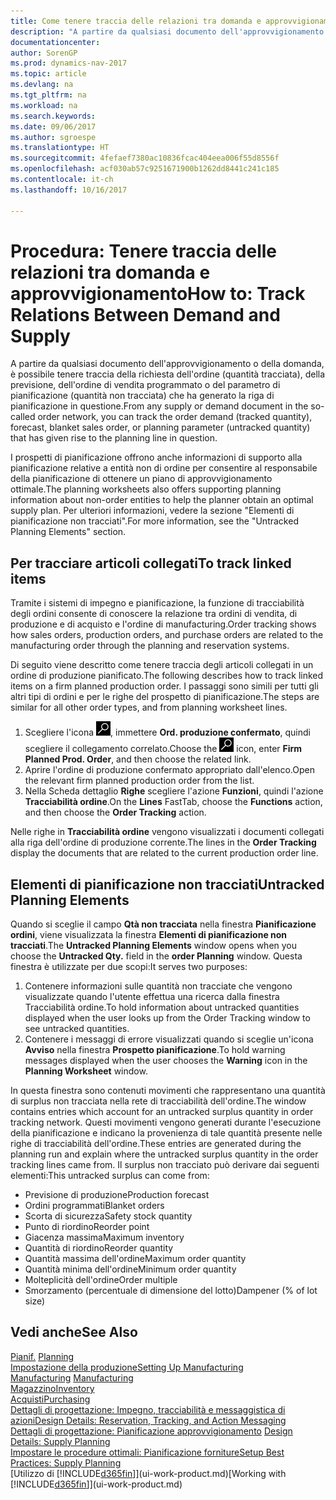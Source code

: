 ```yaml
---
title: Come tenere traccia delle relazioni tra domanda e approvvigionamento
description: "A partire da qualsiasi documento dell'approvvigionamento o della domanda, è possibile tenere traccia della richiesta dell'ordine (quantità tracciata), della previsione, dell'ordine di vendita programmato o del parametro di pianificazione (quantità non tracciata) che ha generato la riga di pianificazione in questione."
documentationcenter: 
author: SorenGP
ms.prod: dynamics-nav-2017
ms.topic: article
ms.devlang: na
ms.tgt_pltfrm: na
ms.workload: na
ms.search.keywords: 
ms.date: 09/06/2017
ms.author: sgroespe
ms.translationtype: HT
ms.sourcegitcommit: 4fefaef7380ac10836fcac404eea006f55d8556f
ms.openlocfilehash: acf030ab57c9251671900b1262dd8441c241c185
ms.contentlocale: it-ch
ms.lasthandoff: 10/16/2017

---
```

# <a name="how-to-track-relations-between-demand-and-supply"></a><span data-ttu-id="88913-103">Procedura: Tenere traccia delle relazioni tra domanda e approvvigionamento</span><span class="sxs-lookup"><span data-stu-id="88913-103">How to: Track Relations Between Demand and Supply</span></span>
<span data-ttu-id="88913-104">A partire da qualsiasi documento dell'approvvigionamento o della domanda, è possibile tenere traccia della richiesta dell'ordine (quantità tracciata), della previsione, dell'ordine di vendita programmato o del parametro di pianificazione (quantità non tracciata) che ha generato la riga di pianificazione in questione.</span><span class="sxs-lookup"><span data-stu-id="88913-104">From any supply or demand document in the so-called order network, you can track the order demand (tracked quantity), forecast, blanket sales order, or planning parameter (untracked quantity) that has given rise to the planning line in question.</span></span>

<span data-ttu-id="88913-105">I prospetti di pianificazione offrono anche informazioni di supporto alla pianificazione relative a entità non di ordine per consentire al responsabile della pianificazione di ottenere un piano di approvvigionamento ottimale.</span><span class="sxs-lookup"><span data-stu-id="88913-105">The planning worksheets also offers supporting planning information about non-order entities to help the planner obtain an optimal supply plan.</span></span> <span data-ttu-id="88913-106">Per ulteriori informazioni, vedere la sezione "Elementi di pianificazione non tracciati".</span><span class="sxs-lookup"><span data-stu-id="88913-106">For more information, see the "Untracked Planning Elements" section.</span></span>

## <a name="to-track-linked-items"></a><span data-ttu-id="88913-107">Per tracciare articoli collegati</span><span class="sxs-lookup"><span data-stu-id="88913-107">To track linked items</span></span>
<span data-ttu-id="88913-108">Tramite i sistemi di impegno e pianificazione, la funzione di tracciabilità degli ordini consente di conoscere la relazione tra ordini di vendita, di produzione e di acquisto e l'ordine di manufacturing.</span><span class="sxs-lookup"><span data-stu-id="88913-108">Order tracking shows how sales orders, production orders, and purchase orders are related to the manufacturing order through the planning and reservation systems.</span></span>

<span data-ttu-id="88913-109">Di seguito viene descritto come tenere traccia degli articoli collegati in un ordine di produzione pianificato.</span><span class="sxs-lookup"><span data-stu-id="88913-109">The following describes how to track linked items on a firm planned production order.</span></span> <span data-ttu-id="88913-110">I passaggi sono simili per tutti gli altri tipi di ordini e per le righe del prospetto di pianificazione.</span><span class="sxs-lookup"><span data-stu-id="88913-110">The steps are similar for all other order types, and from planning worksheet lines.</span></span>

1. <span data-ttu-id="88913-111">Scegliere l'icona ![Cerca pagina o report](media/ui-search/search_small.png "icona Cerca pagina o report"), immettere **Ord. produzione confermato**, quindi scegliere il collegamento correlato.</span><span class="sxs-lookup"><span data-stu-id="88913-111">Choose the ![Search for Page or Report](media/ui-search/search_small.png "Search for Page or Report icon") icon, enter **Firm Planned Prod. Order**, and then choose the related link.</span></span>
2. <span data-ttu-id="88913-112">Aprire l'ordine di produzione confermato appropriato dall'elenco.</span><span class="sxs-lookup"><span data-stu-id="88913-112">Open the relevant firm planned production order from the list.</span></span>
3. <span data-ttu-id="88913-113">Nella Scheda dettaglio **Righe** scegliere l'azione **Funzioni**, quindi l'azione **Tracciabilità ordine**.</span><span class="sxs-lookup"><span data-stu-id="88913-113">On the **Lines** FastTab, choose the **Functions** action, and then choose the **Order Tracking** action.</span></span>

<span data-ttu-id="88913-114">Nelle righe in **Tracciabilità ordine** vengono visualizzati i documenti collegati alla riga dell'ordine di produzione corrente.</span><span class="sxs-lookup"><span data-stu-id="88913-114">The lines in the **Order Tracking** display the documents that are related to the current production order line.</span></span>

## <a name="untracked-planning-elements"></a><span data-ttu-id="88913-115">Elementi di pianificazione non tracciati</span><span class="sxs-lookup"><span data-stu-id="88913-115">Untracked Planning Elements</span></span>
<span data-ttu-id="88913-116">Quando si sceglie il campo **Qtà non tracciata** nella finestra **Pianificazione ordini**, viene visualizzata la finestra **Elementi di pianificazione non tracciati**.</span><span class="sxs-lookup"><span data-stu-id="88913-116">The **Untracked Planning Elements** window opens when you choose the **Untracked Qty.** field in the **order Planning** window.</span></span> <span data-ttu-id="88913-117">Questa finestra è utilizzate per due scopi:</span><span class="sxs-lookup"><span data-stu-id="88913-117">It serves two purposes:</span></span>

1. <span data-ttu-id="88913-118">Contenere informazioni sulle quantità non tracciate che vengono visualizzate quando l'utente effettua una ricerca dalla finestra Tracciabilità ordine.</span><span class="sxs-lookup"><span data-stu-id="88913-118">To hold information about untracked quantities displayed when the user looks up from the Order Tracking window to see untracked quantities.</span></span>
2. <span data-ttu-id="88913-119">Contenere i messaggi di errore visualizzati quando si sceglie un'icona **Avviso** nella finestra **Prospetto pianificazione**.</span><span class="sxs-lookup"><span data-stu-id="88913-119">To hold warning messages displayed when the user chooses the **Warning** icon in the **Planning Worksheet** window.</span></span>

<span data-ttu-id="88913-120">In questa finestra sono contenuti movimenti che rappresentano una quantità di surplus non tracciata nella rete di tracciabilità dell'ordine.</span><span class="sxs-lookup"><span data-stu-id="88913-120">The window contains entries which account for an untracked surplus quantity in order tracking network.</span></span> <span data-ttu-id="88913-121">Questi movimenti vengono generati durante l'esecuzione della pianificazione e indicano la provenienza di tale quantità presente nelle righe di tracciabilità dell'ordine.</span><span class="sxs-lookup"><span data-stu-id="88913-121">These entries are generated during the planning run and explain where the untracked surplus quantity in the order tracking lines came from.</span></span> <span data-ttu-id="88913-122">Il surplus non tracciato può derivare dai seguenti elementi:</span><span class="sxs-lookup"><span data-stu-id="88913-122">This untracked surplus can come from:</span></span>

- <span data-ttu-id="88913-123">Previsione di produzione</span><span class="sxs-lookup"><span data-stu-id="88913-123">Production forecast</span></span>
- <span data-ttu-id="88913-124">Ordini programmati</span><span class="sxs-lookup"><span data-stu-id="88913-124">Blanket orders</span></span>
- <span data-ttu-id="88913-125">Scorta di sicurezza</span><span class="sxs-lookup"><span data-stu-id="88913-125">Safety stock quantity</span></span>
- <span data-ttu-id="88913-126">Punto di riordino</span><span class="sxs-lookup"><span data-stu-id="88913-126">Reorder point</span></span>
- <span data-ttu-id="88913-127">Giacenza massima</span><span class="sxs-lookup"><span data-stu-id="88913-127">Maximum inventory</span></span>
- <span data-ttu-id="88913-128">Quantità di riordino</span><span class="sxs-lookup"><span data-stu-id="88913-128">Reorder quantity</span></span>
- <span data-ttu-id="88913-129">Quantità massima dell'ordine</span><span class="sxs-lookup"><span data-stu-id="88913-129">Maximum order quantity</span></span>
- <span data-ttu-id="88913-130">Quantità minima dell'ordine</span><span class="sxs-lookup"><span data-stu-id="88913-130">Minimum order quantity</span></span>
- <span data-ttu-id="88913-131">Molteplicità dell'ordine</span><span class="sxs-lookup"><span data-stu-id="88913-131">Order multiple</span></span>
- <span data-ttu-id="88913-132">Smorzamento (percentuale di dimensione del lotto)</span><span class="sxs-lookup"><span data-stu-id="88913-132">Dampener (% of lot size)</span></span>

## <a name="see-also"></a><span data-ttu-id="88913-133">Vedi anche</span><span class="sxs-lookup"><span data-stu-id="88913-133">See Also</span></span>  
<span data-ttu-id="88913-134">[Pianif.](production-planning.md) </span><span class="sxs-lookup"><span data-stu-id="88913-134">[Planning](production-planning.md) </span></span>  
[<span data-ttu-id="88913-135">Impostazione della produzione</span><span class="sxs-lookup"><span data-stu-id="88913-135">Setting Up Manufacturing</span></span>](production-configure-production-processes.md)  
<span data-ttu-id="88913-136">[Manufacturing](production-manage-manufacturing.md)  </span><span class="sxs-lookup"><span data-stu-id="88913-136">[Manufacturing](production-manage-manufacturing.md)  </span></span>  
[<span data-ttu-id="88913-137">Magazzino</span><span class="sxs-lookup"><span data-stu-id="88913-137">Inventory</span></span>](inventory-manage-inventory.md)  
[<span data-ttu-id="88913-138">Acquisti</span><span class="sxs-lookup"><span data-stu-id="88913-138">Purchasing</span></span>](purchasing-manage-purchasing.md)  
[<span data-ttu-id="88913-139">Dettagli di progettazione: Impegno, tracciabilità e messaggistica di azioni</span><span class="sxs-lookup"><span data-stu-id="88913-139">Design Details: Reservation, Tracking, and Action Messaging</span></span>](design-details-reservation-order-tracking-and-action-messaging.md)  
<span data-ttu-id="88913-140">[Dettagli di progettazione: Pianificazione approvvigionamento](design-details-supply-planning.md) </span><span class="sxs-lookup"><span data-stu-id="88913-140">[Design Details: Supply Planning](design-details-supply-planning.md) </span></span>  
[<span data-ttu-id="88913-141">Impostare le procedure ottimali: Pianificazione forniture</span><span class="sxs-lookup"><span data-stu-id="88913-141">Setup Best Practices: Supply Planning</span></span>](setup-best-practices-supply-planning.md)  
<span data-ttu-id="88913-142">[Utilizzo di [!INCLUDE[d365fin](includes/d365fin_md.md)]](ui-work-product.md)</span><span class="sxs-lookup"><span data-stu-id="88913-142">[Working with [!INCLUDE[d365fin](includes/d365fin_md.md)]](ui-work-product.md)</span></span>

